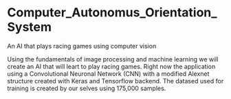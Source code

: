 # Computer_Autonomus_Orientation_System
An AI that plays racing games using computer vision

Using the fundamentals of image processing and machine learning we will create an AI that will leart to play racing games.
Right now the application using a Convolutional Neuronal Network (CNN) with a modified Alexnet structure created with Keras and Tensorflow
backend. 
The datased used for training is created by our selves using 175,000 samples. 

